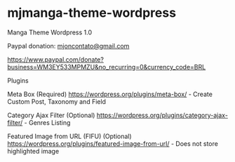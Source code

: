 # mjmanga-theme-wordpress
Manga Theme Wordpress 1.0

Paypal donation: mjoncontato@gmail.com

https://www.paypal.com/donate?business=WM3EY533MPMZU&no_recurring=0&currency_code=BRL


Plugins

Meta Box (Required) https://wordpress.org/plugins/meta-box/ - Create Custom Post, Taxonomy and Field

Category Ajax Filter (Optional) https://wordpress.org/plugins/category-ajax-filter/ - Genres Listing

Featured Image from URL (FIFU) (Optional) https://wordpress.org/plugins/featured-image-from-url/ - Does not store highlighted image
